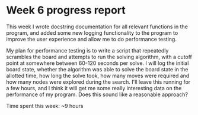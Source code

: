 # Week 6 progress report

This week I wrote docstring documentation for all relevant functions in the program, and added some new logging functionality to the program to improve the user experience and allow me to do performance testing.

My plan for performance testing is to write a script that repeatedly scrambles the board and attempts to run the solving algorithm, with a cutoff point at somewhere between 60-120 seconds per solve. I will log the initial board state, whether the algorithm was able to solve the board state in the allotted time, how long the solve took, how many moves were required and how many nodes were explored during the search. I'll leave this running for a few hours, and I think it will get me some really interesting data on the performance of my program. Does this sound like a reasonable approach?

Time spent this week: ~9 hours
